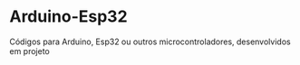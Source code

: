 # Arduino-Esp32
Códigos para Arduino, Esp32 ou outros microcontroladores, desenvolvidos em projeto 
